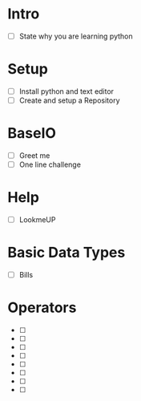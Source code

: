 # Intro
- [ ] State why you are learning python
# Setup
- [ ] Install python and text editor
- [ ] Create and setup a Repository
# BaseIO
- [ ] Greet me
- [ ] One line challenge
# Help
- [ ] LookmeUP
# Basic Data Types
- [ ] Bills
# Operators
- [ ] 
- [ ] 
- [ ] 
- [ ] 
- [ ] 
- [ ] 
- [ ] 
- [ ] 
